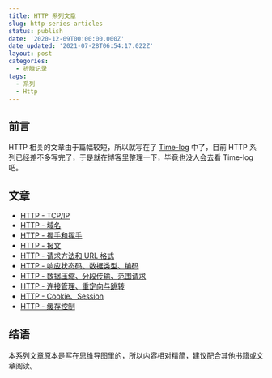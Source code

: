 ```yaml
---
title: HTTP 系列文章
slug: http-series-articles
status: publish
date: '2020-12-09T00:00:00.000Z'
date_updated: '2021-07-28T06:54:17.022Z'
layout: post
categories:
  - 折腾记录
tags:
  - 系列
  - Http
---
```

## 前言

HTTP 相关的文章由于篇幅较短，所以就写在了 [Time-log](https://log.ixk.me) 中了，目前 HTTP 系列已经差不多写完了，于是就在博客里整理一下，毕竟也没人会去看 Time-log 吧。

## 文章

- [HTTP - TCP/IP](https://log.ixk.me/http/tcp-ip.html)
- [HTTP - 域名](https://log.ixk.me/http/%E5%9F%9F%E5%90%8D.html)
- [HTTP - 握手和挥手](https://log.ixk.me/http/%E6%8F%A1%E6%89%8B%E5%92%8C%E6%8C%A5%E6%89%8B.html)
- [HTTP - 报文](https://log.ixk.me/http/%E6%8A%A5%E6%96%87.html)
- [HTTP - 请求方法和 URL 格式](https://log.ixk.me/http/%E8%AF%B7%E6%B1%82%E6%96%B9%E6%B3%95-URL%E6%A0%BC%E5%BC%8F.html)
- [HTTP - 响应状态码、数据类型、编码](https://log.ixk.me/http/%E5%93%8D%E5%BA%94%E7%8A%B6%E6%80%81%E7%A0%81-%E6%95%B0%E6%8D%AE%E7%B1%BB%E5%9E%8B-%E7%BC%96%E7%A0%81.html)
- [HTTP - 数据压缩、分段传输、范围请求](https://log.ixk.me/http/%E6%95%B0%E6%8D%AE%E5%8E%8B%E7%BC%A9-%E5%88%86%E6%AE%B5%E4%BC%A0%E8%BE%93-%E8%8C%83%E5%9B%B4%E8%AF%B7%E6%B1%82.html)
- [HTTP - 连接管理、重定向与跳转](https://log.ixk.me/http/%E8%BF%9E%E6%8E%A5%E7%AE%A1%E7%90%86-%E9%87%8D%E5%AE%9A%E5%90%91%E4%B8%8E%E8%B7%B3%E8%BD%AC.html)
- [HTTP - Cookie、Session](https://log.ixk.me/http/cookie-session.html)
- [HTTP - 缓存控制](https://log.ixk.me/http/%E7%BC%93%E5%AD%98%E6%8E%A7%E5%88%B6.html)

## 结语

本系列文章原本是写在思维导图里的，所以内容相对精简，建议配合其他书籍或文章阅读。
